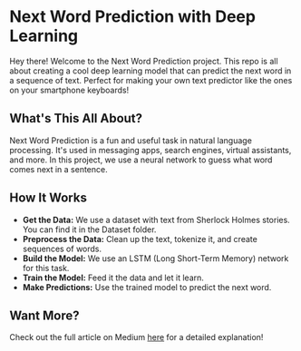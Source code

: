 # Next Word Prediction with Deep Learning

Hey there! Welcome to the Next Word Prediction project. This repo is all about creating a cool deep learning model that can predict the next word in a sequence of text. Perfect for making your own text predictor like the ones on your smartphone keyboards!

## What's This All About?
Next Word Prediction is a fun and useful task in natural language processing. It's used in messaging apps, search engines, virtual assistants, and more. In this project, we use a neural network to guess what word comes next in a sentence.

## How It Works
- **Get the Data:** We use a dataset with text from Sherlock Holmes stories. You can find it in the Dataset folder.
- **Preprocess the Data:** Clean up the text, tokenize it, and create sequences of words.
- **Build the Model:** We use an LSTM (Long Short-Term Memory) network for this task.
- **Train the Model:** Feed it the data and let it learn.
- **Make Predictions:** Use the trained model to predict the next word.

## Want More?
Check out the full article on Medium [here]([https://example.com](https://medium.com/@CrazyForCode/next-word-prediction-model-with-python-and-deep-learning-de04daf31950)) for a detailed explanation!
